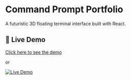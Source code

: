 # Command Prompt Portfolio

A futuristic 3D floating terminal interface built with React.

## 🚀 Live Demo

[Click here to see the demo](https://vercel.com/mos-projects-69f075c2/cmd-portfolio)

or

[![Live Demo]([https://img.shields.io/badge/Live%20Demo-Visit-blue?style=for-the-badge)](https://your-vercel-project-name.vercel.app](https://cmd-portfolio-eight.vercel.app/))
